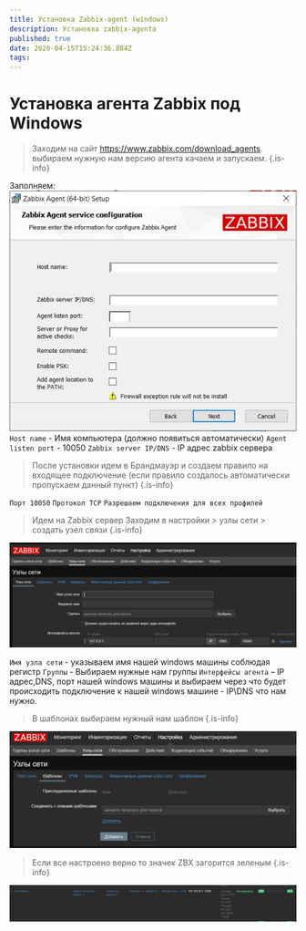 ```yaml
---
title: Установка Zabbix-agent (windows)
description: Установка zabbix-agenta
published: true
date: 2020-04-15T15:24:36.884Z
tags: 
---
```


# Установка агента Zabbix под Windows


> Заходим на сайт https://www.zabbix.com/download_agents выбираем нужную нам версию агента качаем и запускаем.
{.is-info}



Заполняем:
![1.jpg](/zabbix/1.jpg)
`Host name` - Имя компьютера (должно появиться автоматически)
`Agent listen port` - 10050
`Zabbix server IP/DNS` - IP адрес zabbix сервера

> После установки идем в Брандмауэр и создаем правило на входящее подключение
> (если правило создалось автоматически пропускаем данный пункт)
{.is-info}

`Порт 10050`
`Протокол TCP`
`Разрешаем подключения для всех профилей`

> Идем на Zabbix сервер
> Заходим в настройки > узлы сети > создать узел связи
{.is-info}

![2.jpg](/zabbix/2.jpg)

`Имя узла сети` - указываем имя нашей windows машины соблюдая регистр
`Группы` - Выбираем нужные нам группы
`Интерфейсы агента` – IP адрес,DNS, порт нашей windows машины и выбираем через что будет происходить подключение к нашей windows машине - IP\DNS что нам нужно.

> В шаблонах выбираем нужный нам шаблон
{.is-info}

![3.jpg](/zabbix/3.jpg)

> Если все настроено верно то значек ZBX загорится зеленым
{.is-info}

![4.jpg](/zabbix/4.jpg)
